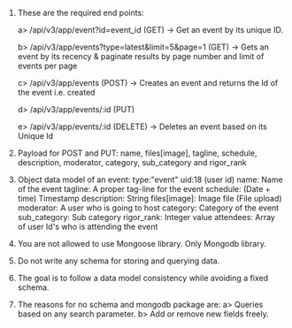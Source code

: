 1. These are the required end points:

   a> /api/v3/app/event?id=event_id (GET) -> Get an event by its unique ID.

   b> /api/v3/app/events?type=latest&limit=5&page=1 (GET) -> Gets an event by its recency & paginate results by page number and limit of events per page

   c> /api/v3/app/events (POST) -> Creates an event and returns the Id of the event i.e. created

   d> /api/v3/app/events/:id (PUT)

   e> /api/v3/app/events/:id (DELETE) -> Deletes an event based on its Unique Id

2. Payload for POST and PUT: name, files[image], tagline, schedule, description, moderator, category, sub_category and rigor_rank

3. Object data model of an event:
   type:"event"
   uid:18 (user id)
   name: Name of the event
   tagline: A proper tag-line for the event
   schedule: (Date + time) Timestamp
   description: String
   files[image]: Image file (File upload)
   moderator: A user who is going to host
   category: Category of the event
   sub_category: Sub category
   rigor_rank: Integer value
   attendees: Array of user Id's who is attending the event

4. You are not allowed to use Mongoose library. Only Mongodb library.

5. Do not write any schema for storing and querying data.

6. The goal is to follow a data model consistency while avoiding a fixed schema.

7. The reasons for no schema and mongodb package are:
   a> Queries based on any search parameter.
   b> Add or remove new fields freely.
